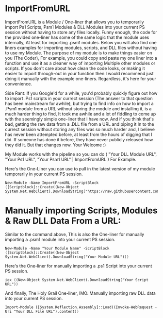 # ImportFromURL
ImportFromURL is a Module / One-liner that allows you to temporarily import Ps1 Scripts, Psm1 Modules &amp; DLL Modules into your current PS session without having to store any files locally. Funny enough, the code for the provided one-liner has some of the same logic that the module uses internally, At least for importing .psm1 modules. Below you will also find one liners examples for importing modules, scripts, and DLL files without having to use my Module. The purpose of my module is to make things easier on you (The Coder), For example, you could copy and paste my one liner into a function and use it as a cleaner way of importing Multiple other modules or scripts. If you don't care about how clean the code looks, or making it easier to import through-out in your function then I would recommend just doing it manually with the example one-liners. Regardless, it's here for your convenience. 

Side Rant: If you Google'd for a while, you'd probably quickly figure out how to import .Ps1 scripts in your currect session (The answer to that question has been mainstream for awhile), but trying to find info on how to import a .Psm1 module from a URL without storing the module and installing it, is a much harder thing to find, It took me awhile and a lot of fiddling to come up with the seemingly simple one-liner that I have now. And if you think that's bad, getting the raw data from a .DLL file from a URL and piping it In to the currect session without storing any files was so much harder and, I believe has never been attempted before, at least from the hours of digging that I did. If someone has done it before, they have never publicly released how they did it. But that changes now. Your Welcome :) 

My Module works with the pipeline so you can do ( "Your DLL Module URL", "Your Ps1 URL", "Your Psm1 URL" | ImportFromURL ) For Example.

Here's the One-Liner you can use to pull in the latest version of my module temporarily in your current PS session. 
```
New-Module -Name ImportFromURL -ScriptBlock ([Scriptblock]::Create((New-Object System.Net.WebClient).DownloadString("https://raw.githubusercontent.com/AlecMcCutcheon/ImportFromURL/main/ImportFromURL.psm1")))
```

# Manually importing Scripts, Modules & Raw DLL Data From a URL:

Similar to the command above, This is also the One-liner for manually importing a .psm1 module into your current PS session.
```
New-Module -Name "Your Module Name" -ScriptBlock ([Scriptblock]::Create((New-Object System.Net.WebClient).DownloadString("Your Module URL")))
```
Here's the One-liner for manually importing a .ps1 Script into your current PS session.
```
iex ((New-Object System.Net.WebClient).DownloadString("Your Script URL"))
```
And finally, The Holy Grail One-liner, IMO. Manually importing raw DLL data into your current PS session.
```
Import-Module ([System.Reflection.Assembly]::Load((Invoke-WebRequest -Uri "Your DLL File URL").content))
```
